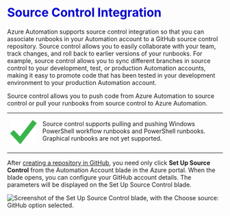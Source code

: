 <h1><strong><span style="color: #0000CD;">Source Control Integration</span></strong></h1> 

Azure Automation supports source control integration so that you can associate runbooks in your Automation account to a GitHub source control repository. Source control allows you to easily collaborate with your team, track changes, and roll back to earlier versions of your runbooks. For example, source control allows you to sync different branches in source control to your development, test, or production Automation accounts, making it easy to promote code that has been tested in your development environment to your production Automation account.

Source control allows you to push code from Azure Automation to source control or pull your runbooks from source control to Azure Automation.


<table border="0" cellpadding="0">
<tbody>
<tr>
<td width="15%"> 


![Checkmark]( ../../Linked_Image_Files/checkmark.png)

 </td>
<td valign="top"> 


Source control supports pulling and pushing Windows PowerShell workflow runbooks and PowerShell runbooks. Graphical runbooks are not yet supported.  

 </td>
</tr>
</tbody>
</table>


After [creating a repository in GitHub](https://help.github.com/articles/create-a-repo/), you need only click **Set Up Source Control** from the Automation Account blade in the Azure portal. When the blade opens, you can configure your GitHub account details. The parameters will be displayed on the Set Up Source Control blade.

![Screenshot of the Set Up Source Control blade, with the Choose source: GitHub option selected.]( ../../Linked_Image_Files/1.5.6.png)
